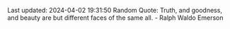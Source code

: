 Last updated: 2024-04-02 19:31:50
Random Quote: Truth, and goodness, and beauty are but different faces of the same all. - Ralph Waldo Emerson